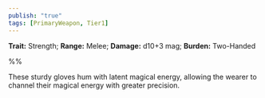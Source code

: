 ```yaml
---
publish: "true"
tags: [PrimaryWeapon, Tier1]
---
```

**Trait:** Strength; **Range:** Melee; **Damage:** d10+3 mag; **Burden:** Two-Handed

%%

These sturdy gloves hum with latent magical energy, allowing the wearer to channel their magical energy with greater precision.
